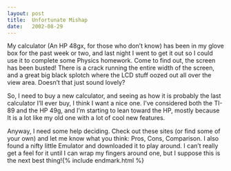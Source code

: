 ```yaml
---
layout: post
title:  Unfortunate Mishap
date:   2002-08-29
---
```


My calculator (An HP 48gx, for those who don’t know) has been in my glove box for the past week or two, and last night I went to get it out so I could use it to complete some Physics homework. Come to find out, the screen has been busted! There is a crack running the entire width of the screen, and a great big black splotch where the LCD stuff oozed out all over the view area. Doesn’t that just sound lovely?

So, I need to buy a new calculator, and seeing as how it is probably the last calculator I’ll ever buy, I think I want a nice one. I’ve considered both the TI-89 and the HP 49g, and I’m starting to lean toward the HP, mostly because It is a lot like my old one with a lot of cool new features.

Anyway, I need some help deciding. Check out these sites (or find some of your own) and let me know what you think: Pros, Cons, Comparison. I also found a nifty little Emulator and downloaded it to play around. I can’t really get a feel for it until I can wrap my fingers around one, but I suppose this is the next best thing!{% include endmark.html %}